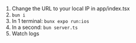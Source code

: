 1. Change the URL to your local IP in app/index.tsx
2. `bun i`
3. In 1 terminal: `bunx expo run:ios`
4. In a second: `bun server.ts`
5. Watch logs
